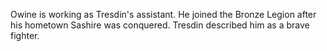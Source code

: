 Owine is working as Tresdin's assistant. He joined the Bronze Legion after his hometown Sashire was conquered. Tresdin described him as a brave fighter.
